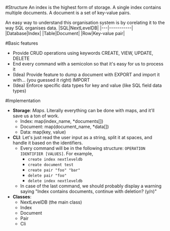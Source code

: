 #Structure
An index is the highest form of storage. A single index contains multiple documents. A document is a set of key-value pairs.

An easy way to understand this organisation system is by corelating it to the way SQL organises data.
|SQL|NextLevelDB|
|---|-----------|
|Database|Index|
|Table|Document|
|Row|Key-value pair|

#Basic features
* Provide CRUD operations using keywords CREATE, VIEW, UPDATE, DELETE
* End every command with a semicolon so that it's easy for us to process it
* (Idea) Provide feature to dump a document with EXPORT and import it with... (you guessed it right) IMPORT
* (Idea) Enforce specific data types for key and value (like SQL field data types)

#Implementation
* __Storage__: _Maps_. Literally everything can be done with maps, and it'll save us a ton of work.
    * Index: map(index_name, *documents[])
    * Document: map(document_name, *data[])
    * Data: map(key, value)
* __CLI__: Let's just read the user input as a string, split it at spaces, and handle it based on the identifiers.
    * Every command will be in the following structure: `OPERATION IDENTIFIER [VALUES]`. For example,
        * `create index nextleveldb`
        * `create document test`
        * `create pair "foo" "bar"`
        * `delete pair "foo"`
        * `delete index nextleveldb`
    * In case of the last command, we should probably display a warning saying "Index contains documents, continue with deletion? (y/n)"
* __Classes__:
    * NextLevelDB (the main class)
    * Index
    * Document
    * Pair
    * Cli

